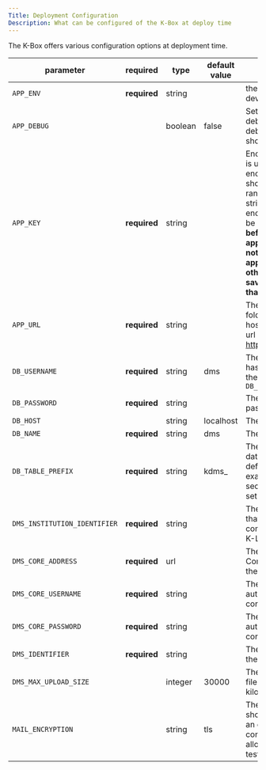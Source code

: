 ```yaml
---
Title: Deployment Configuration
Description: What can be configured of the K-Box at deploy time
---
```


The K-Box offers various configuration options at deployment time.

| parameter                      | required     | type    | default value | description |
|--------------------------------|--------------| --------|---------------|-------------|
| `APP_ENV`                      | **required** | string  |               | the environment (when developing use local) |
| `APP_DEBUG`                    |              | boolean | false         | Set to true will enable debug, false will prevent debug information to show up |
| `APP_KEY`                      | **required** | string  |               | Encryption Key. This key is used by the Illuminate encrypter service and should be set to a random, 32 character string, otherwise the encrypted strings will not be safe. **Please do this before deploying an application!**. **Please do not change during the application execution otherwise you have to save again everything that is encrypted** |
| `APP_URL`                      | **required** | string  |               | The url of the public folder, if you use a virtual host insert the virtual host url here, e.g. https://test.klink.asia/dms/ |
| `DB_USERNAME`                  | **required** | string  | dms           | The database user that has only priviledge over the database specified by `DB_NAME` |
| `DB_PASSWORD`                  | **required** | string  |               | The database user password |
| `DB_HOST`                      |              | string  | localhost     | The database sever host |
| `DB_NAME`                      | **required** | string  | dms           | The Database name |
| `DB_TABLE_PREFIX`              | **required** | string  | kdms_         | The table prefix for each database table. The default value is just an example, to increse the security of the installation set you own value |
| `DMS_INSTITUTION_IDENTIFIER`   | **required** | string  |               | The institution identifier that is required for communicating with the K-Link Core |
| `DMS_CORE_ADDRESS`             | **required** | url     |               | The URL of the K-Link Core that will be used by the DMS. |
| `DMS_CORE_USERNAME`            | **required** | string  |               | The username for authenticating on the core. |
| `DMS_CORE_PASSWORD`            | **required** | string  |               | The password for authenticating on the core. |
| `DMS_IDENTIFIER`               | **required** | string  |               | The unique identifier for the DMS instance |
| `DMS_MAX_UPLOAD_SIZE`          |              | integer | 30000         | The maximum size of the file allowed for upload in kilobytes |
| `MAIL_ENCRYPTION`              |              | string  | tls           | The mail encryption that should be used. If set to an empty string, insecure connections will be allowed (do this for testing purposes only). |

